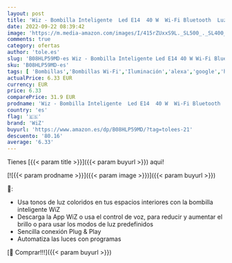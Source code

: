 ```yaml
---
layout: post
title: 'Wiz - Bombilla Inteligente  Led E14  40 W  Wi-Fi Bluetooth  Luz Blanca y Colores  Compatible con Alexa y Google Home'
date: 2022-09-22 08:39:42
image: 'https://m.media-amazon.com/images/I/415rZUxxS9L._SL500_._SL400_.jpg'
comments: true
category: ofertas
author: 'tole.es'
slug: 'B08HLP59MD-es Wiz - Bombilla Inteligente Led E14 40 W Wi-Fi Bluetooth...'
sku: 'B08HLP59MD-es'
tags: [ 'Bombillas','Bombillas Wi-Fi','Iluminación','alexa','google','home','wiz','🇪🇸', ]
actualPrice: 6.33 EUR
currency: EUR
price: 6.33
comparePrice: 31.9 EUR
prodname: 'Wiz - Bombilla Inteligente  Led E14  40 W  Wi-Fi Bluetooth  Luz Blanca y Colores  Compatible con Alexa y Google Home'
country: 'es'
flag: '🇪🇸'
brand: 'WiZ'
buyurl: 'https://www.amazon.es/dp/B08HLP59MD/?tag=tolees-21'
descuento: '80.16'
average: '6.33'
---
```


Tienes [{{< param title >}}]({{< param buyurl >}}) aqui!

[![{{< param prodname >}}]({{< param image >}})]({{< param buyurl >}})

🔎:

- Usa tonos de luz coloridos en tus espacios interiores con la bombilla inteligente WiZ
- Descarga la App WiZ o usa el control de voz, para reducir y aumentar el brillo o para usar los modos de luz predefinidos
- Sencilla conexión Plug & Play
- Automatiza las luces con programas

[🛒 Comprar!!!]({{< param buyurl >}})
